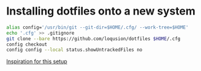 # Installing dotfiles onto a new system

```sh
alias config='/usr/bin/git --git-dir=$HOME/.cfg/ --work-tree=$HOME'
echo '.cfg' >> .gitignore
git clone --bare https://github.com/loqusion/dotfiles $HOME/.cfg
config checkout
config config --local status.showUntrackedFiles no
```

[Inspiration for this setup](https://www.atlassian.com/git/tutorials/dotfiles)
